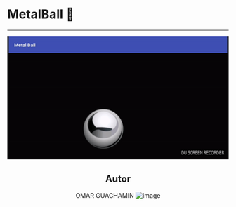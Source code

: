 # MetalBall :metal:
---
<div align="center">
  <img src ="art/anim.gif"/>
<div>

## Autor
  OMAR GUACHAMIN
  ![image](https://github.com/OMAR05GUACHAMIN/SENSORES_ANDROID/assets/85661062/40fb48eb-3657-4350-a914-6dcb43c3cf66)
